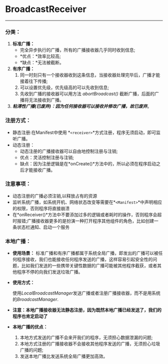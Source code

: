 # BroadcastReceiver
---
### 分类：

1. **标准广播：**
	* 完全异步执行的广播，所有的广播接收器几乎同时收到信息;
	* *优点：*效率比较高;
	* *缺点：*无法被截断。
2. **有序广播：**
	1. 同一时刻只有一个接收器收到这条信息，当接收器处理完毕后，广播才能接着往下传播;
	2. 可以设置优先级，优先级高的可以先收到信息;
	3. 先收到广播的接收器可以用方法 *abortBroadcast()* 截断广播，后面的广播将无法接收到广播。
3. ***粘滞性广播(已废弃)：***因为任何接收器可以接收并修改广播，故已***废弃***。

### 注册方式：

*  静态注册:在Manifest中使用 *`<receiver>`*方式注册，程序无须启动，即可监听广播。 
*  动态注册：
	* 动态注册的广播接收器可以自由地控制注册与注销;
	* 优点：灵活控制注册与注销;
	* 缺点：因为注册逻辑是在*onCreate()*方法中的，所以必须在程序启动之后才能接收广播。
	
### 注意事项：

* 动态注册的广播必须注销,以释放占有的资源
* 监听系统广播，如系统开机、网络状态改变等需要在*`<Manifest>`*中声明相应的权限，否则程序将直接崩溃
* 在*onReceiver()*方法中不要添加过多的逻辑或者耗时的操作，否则程序会超时报错;广播接收器更多的是扮演一种打开程序其他组件的角色，比如创建一条状态栏通知、启动一个服务

### 本地广播：

* **使用场景：**
标准广播和有序广播都属于系统全局广播，即发出的广播可以被任何程序接收，我们也能接收任何程序发送的广播，这样容易引起安全性的问题，比如我们发送的一些携带关键性数据的广播可能被其他程序截获，或者其他程序不停的向我们发送垃圾广播。
* **使用方式：**

	使用*LocalBroadcastManager*发送广播或者注册广播接收器，而不是用系统的*BroadcastManager*.
* **注意：本地广播接收器无法静态注册，因为既然本地广播已经发送了，我们的程序也肯定启动了**
* **本地广播的优点：**
	1. 本地方式发送的广播不会来开我们的程序，无须担心数据泄漏的问题;
	2. 本地方式注册的广播接收器不会接收其他程序发送的广播，无须担心垃圾广播的问题;
 	3. 发送本地广播比发送系统全局广播更加高效。


